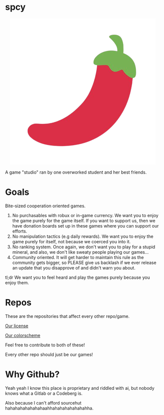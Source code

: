 # spcy

<div align="center">
    <img src="./icon.png"/>
</div>

A game "studio" ran by one overworked student and her best friends.

# Goals
Bite-sized cooperation oriented games.
1. No purchasables with robux or in-game currency. We want you to enjoy the game purely for the game itself. If you want to support us, then we have donation boards set up in these games where you can support our efforts.
2. No manipulation tactics (e.g daily rewards). We want you to enjoy the game purely for itself, not because we coerced you into it.
3. No ranking system. Once again, we don't want you to play for a stupid mineral, and also, we don't like sweaty people playing our games...
4. Community oriented. It will get harder to maintain this rule as the community gets bigger, so PLEASE give us backlash if we ever release an update that you disapprove of and didn't warn you about.

tl;dr We want you to feel heard and play the games purely because you enjoy them.

# Repos
These are the repositories that affect every other repo/game.

[Our license](https://github.com/spcy-ivy/CPL)

[Our colorscheme](https://github.com/spcy-ivy/velvet-colorscheme)

Feel free to contribute to both of these!

Every other repo should just be our games!

# Why Github?
Yeah yeah I know this place is proprietary and riddled with ai, but nobody knows what a Gitlab or a Codeberg is.

Also because I can't afford sourcehut hahahahahahahahaahhahahahahahahahha.
